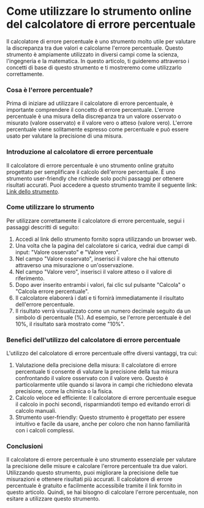 Come utilizzare lo strumento online del calcolatore di errore percentuale
=========================================================================

Il calcolatore di errore percentuale è uno strumento molto utile per valutare la discrepanza tra due valori e calcolarne l'errore percentuale. Questo strumento è ampiamente utilizzato in diversi campi come la scienza, l'ingegneria e la matematica. In questo articolo, ti guideremo attraverso i concetti di base di questo strumento e ti mostreremo come utilizzarlo correttamente.

### Cosa è l'errore percentuale?

Prima di iniziare ad utilizzare il calcolatore di errore percentuale, è importante comprendere il concetto di errore percentuale. L'errore percentuale è una misura della discrepanza tra un valore osservato o misurato (valore osservato) e il valore vero o atteso (valore vero). L'errore percentuale viene solitamente espresso come percentuale e può essere usato per valutare la precisione di una misura.

### Introduzione al calcolatore di errore percentuale

Il calcolatore di errore percentuale è uno strumento online gratuito progettato per semplificare il calcolo dell'errore percentuale. È uno strumento user-friendly che richiede solo pochi passaggi per ottenere risultati accurati. Puoi accedere a questo strumento tramite il seguente link: [Link dello strumento](https://www.onlinecalculatorsfree.com/it/math/percent-error-calculator.html).

### Come utilizzare lo strumento

Per utilizzare correttamente il calcolatore di errore percentuale, segui i passaggi descritti di seguito:

1. Accedi al link dello strumento fornito sopra utilizzando un browser web.
2. Una volta che la pagina del calcolatore si carica, vedrai due campi di input: "Valore osservato" e "Valore vero".
3. Nel campo "Valore osservato", inserisci il valore che hai ottenuto attraverso una misurazione o un'osservazione.
4. Nel campo "Valore vero", inserisci il valore atteso o il valore di riferimento.
5. Dopo aver inserito entrambi i valori, fai clic sul pulsante "Calcola" o "Calcola errore percentuale".
6. Il calcolatore elaborerà i dati e ti fornirà immediatamente il risultato dell'errore percentuale.
7. Il risultato verrà visualizzato come un numero decimale seguito da un simbolo di percentuale (%). Ad esempio, se l'errore percentuale è del 10%, il risultato sarà mostrato come "10%".

### Benefici dell'utilizzo del calcolatore di errore percentuale

L'utilizzo del calcolatore di errore percentuale offre diversi vantaggi, tra cui:

1. Valutazione della precisione della misura: Il calcolatore di errore percentuale ti consente di valutare la precisione della tua misura confrontando il valore osservato con il valore vero. Questo è particolarmente utile quando si lavora in campi che richiedono elevata precisione, come la chimica o la fisica.
2. Calcolo veloce ed efficiente: Il calcolatore di errore percentuale esegue il calcolo in pochi secondi, risparmiandoti tempo ed evitando errori di calcolo manuali.
3. Strumento user-friendly: Questo strumento è progettato per essere intuitivo e facile da usare, anche per coloro che non hanno familiarità con i calcoli complessi.

### Conclusioni

Il calcolatore di errore percentuale è uno strumento essenziale per valutare la precisione delle misure e calcolare l'errore percentuale tra due valori. Utilizzando questo strumento, puoi migliorare la precisione delle tue misurazioni e ottenere risultati più accurati. Il calcolatore di errore percentuale è gratuito e facilmente accessibile tramite il link fornito in questo articolo. Quindi, se hai bisogno di calcolare l'errore percentuale, non esitare a utilizzare questo strumento.